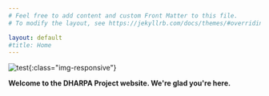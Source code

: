 ```yaml
---
# Feel free to add content and custom Front Matter to this file.
# To modify the layout, see https://jekyllrb.com/docs/themes/#overriding-theme-defaults

layout: default
#title: Home
---
```

![test]({{site.url}}/images/tuerkischer_schachspieler_racknitz3.jpg){:class="img-responsive"}

**Welcome to the DHARPA Project website. We're glad you're here.**
